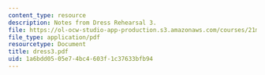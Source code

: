```yaml
---
content_type: resource
description: Notes from Dress Rehearsal 3.
file: https://ol-ocw-studio-app-production.s3.amazonaws.com/courses/21m-873-theater-arts-topics-suburbia-january-iap-2008/1a6bdd0505e74bc4603f1c37633bfb94_dress3.pdf
file_type: application/pdf
resourcetype: Document
title: dress3.pdf
uid: 1a6bdd05-05e7-4bc4-603f-1c37633bfb94
---
```


